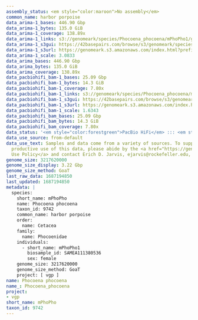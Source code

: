 ```yaml
---
assembly_status: <em style="color:maroon">No assembly</em>
common_name: harbor porpoise
data_arima-1_bases: 446.90 Gbp
data_arima-1_bytes: 135.0 GiB
data_arima-1_coverage: 138.89x
data_arima-1_links: s3://genomeark/species/Phocoena_phocoena/mPhoPho1/genomic_data/arima/<br>
data_arima-1_s3gui: https://42basepairs.com/browse/s3/genomeark/species/Phocoena_phocoena/mPhoPho1/genomic_data/arima/
data_arima-1_s3url: https://genomeark.s3.amazonaws.com/index.html?prefix=species/Phocoena_phocoena/mPhoPho1/genomic_data/arima/
data_arima-1_scale: 3.0833
data_arima_bases: 446.90 Gbp
data_arima_bytes: 135.0 GiB
data_arima_coverage: 138.89x
data_pacbiohifi_bam-1_bases: 25.09 Gbp
data_pacbiohifi_bam-1_bytes: 14.3 GiB
data_pacbiohifi_bam-1_coverage: 7.80x
data_pacbiohifi_bam-1_links: s3://genomeark/species/Phocoena_phocoena/mPhoPho1/genomic_data/pacbio_hifi/<br>
data_pacbiohifi_bam-1_s3gui: https://42basepairs.com/browse/s3/genomeark/species/Phocoena_phocoena/mPhoPho1/genomic_data/pacbio_hifi/
data_pacbiohifi_bam-1_s3url: https://genomeark.s3.amazonaws.com/index.html?prefix=species/Phocoena_phocoena/mPhoPho1/genomic_data/pacbio_hifi/
data_pacbiohifi_bam-1_scale: 1.6343
data_pacbiohifi_bam_bases: 25.09 Gbp
data_pacbiohifi_bam_bytes: 14.3 GiB
data_pacbiohifi_bam_coverage: 7.80x
data_status: '<em style="color:forestgreen">PacBio HiFi</em> ::: <em style="color:forestgreen">Arima</em>'
data_use_source: from-default
data_use_text: Samples and data come from a variety of sources. To support fair and
  productive use of this data, please abide by the <a href="https://genome10k.soe.ucsc.edu/data-use-policies/">Data
  Use Policy</a> and contact Erich D. Jarvis, ejarvis@rockefeller.edu, with any questions.
genome_size: 3217620000
genome_size_display: 3.22 Gbp
genome_size_method: GoaT
last_raw_data: 1687194850
last_updated: 1687194850
metadata: |
  species:
    short_name: mPhoPho
    name: Phocoena phocoena
    taxon_id: 9742
    common_name: harbor porpoise
    order:
      name: Cetacea
    family:
      name: Phocoenidae
    individuals:
      - short_name: mPhoPho1
        biosample_id: SAMEA111380536
        sex: female
    genome_size: 3217620000
    genome_size_method: GoaT
    project: [ vgp ]
name: Phocoena phocoena
name_: Phocoena_phocoena
project:
- vgp
short_name: mPhoPho
taxon_id: 9742
---
```

